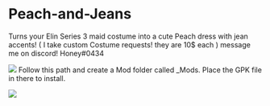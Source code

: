 # Peach-and-Jeans
Turns your Elin Series 3 maid costume into a cute Peach dress with jean accents!
 ( I take custom Costume requests! they are 10$ each ) message me on discord! Honey#0434
 
![](https://i.gyazo.com/b86bd2b6ce0d73565fe005fbf3e84773.png) Follow this path and create a Mod folder called _Mods. Place the GPK file in there to install.
 
 
 
![](https://i.gyazo.com/a547ad1538e2a34fdb87acb80ff94a7c.jpg)
